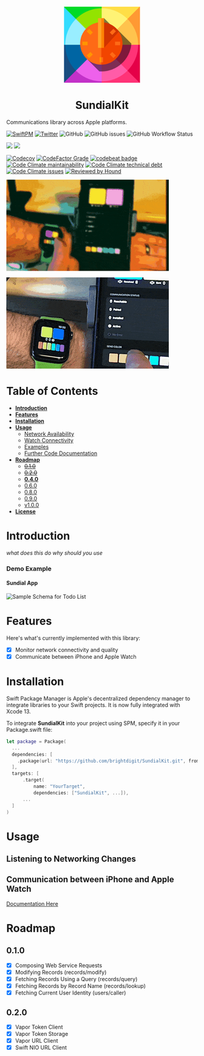 <p align="center">
    <img alt="SundialKit" title="SundialKit" src="Assets/logo.svg" height="200">
</p>
<h1 align="center"> SundialKit </h1>

Communications library across Apple platforms.

[![SwiftPM](https://img.shields.io/badge/SPM-Linux%20%7C%20iOS%20%7C%20macOS%20%7C%20watchOS%20%7C%20tvOS-success?logo=swift)](https://swift.org)
[![Twitter](https://img.shields.io/badge/twitter-@brightdigit-blue.svg?style=flat)](http://twitter.com/brightdigit)
![GitHub](https://img.shields.io/github/license/brightdigit/SundialKit)
![GitHub issues](https://img.shields.io/github/issues/brightdigit/SundialKit)
![GitHub Workflow Status](https://img.shields.io/github/workflow/status/brightdigit/SundialKit/SundialKit?label=actions&logo=github)

[![](https://img.shields.io/endpoint?url=https%3A%2F%2Fswiftpackageindex.com%2Fapi%2Fpackages%2Fbrightdigit%2FSundialKit%2Fbadge%3Ftype%3Dswift-versions)](https://swiftpackageindex.com/brightdigit/SundialKit)
[![](https://img.shields.io/endpoint?url=https%3A%2F%2Fswiftpackageindex.com%2Fapi%2Fpackages%2Fbrightdigit%2FSundialKit%2Fbadge%3Ftype%3Dplatforms)](https://swiftpackageindex.com/brightdigit/SundialKit)


[![Codecov](https://img.shields.io/codecov/c/github/brightdigit/SundialKit)](https://codecov.io/gh/brightdigit/SundialKit)
[![CodeFactor Grade](https://img.shields.io/codefactor/grade/github/brightdigit/SundialKit)](https://www.codefactor.io/repository/github/brightdigit/SundialKit)
[![codebeat badge](https://codebeat.co/badges/c47b7e58-867c-410b-80c5-57e10140ba0f)](https://codebeat.co/projects/github-com-brightdigit-SundialKit-main)
[![Code Climate maintainability](https://img.shields.io/codeclimate/maintainability/brightdigit/SundialKit)](https://codeclimate.com/github/brightdigit/SundialKit)
[![Code Climate technical debt](https://img.shields.io/codeclimate/tech-debt/brightdigit/SundialKit?label=debt)](https://codeclimate.com/github/brightdigit/SundialKit)
[![Code Climate issues](https://img.shields.io/codeclimate/issues/brightdigit/SundialKit)](https://codeclimate.com/github/brightdigit/SundialKit)
[![Reviewed by Hound](https://img.shields.io/badge/Reviewed_by-Hound-8E64B0.svg)](https://houndci.com)


![](Assets/Readme-Sundial.gif)

![](Assets/Reachable-Sundial.gif)



# Table of Contents

   * [**Introduction**](#introduction)
   * [**Features**](#features)
   * [**Installation**](#installation)
   * [**Usage**](#usage)
      * [Network Availability](#fetching-records-using-a-query-recordsquery)
      * [Watch Connectivity](#fetching-records-by-record-name-recordslookup)
      * [Examples](#examples)
      * [Further Code Documentation](#further-code-documentation)
   * [**Roadmap**](#roadmap)
      * [~~0.1.0~~](#010)
      * [~~0.2.0~~](#020)
      * [**0.4.0**](#040)
      * [0.6.0](#060)
      * [0.8.0](#080)
      * [0.9.0](#090)
      * [v1.0.0](#v100)
   * [**License**](#license)

# Introduction

_what does this do_
_why should you use_



### Demo Example

#### Sundial App

![Sample Schema for Todo List](Assets/CloudKitDB-Demo-Schema.jpg)

# Features 

Here's what's currently implemented with this library:

- [x] Monitor network connectivity and quality
- [x] Communicate between iPhone and Apple Watch

# Installation

Swift Package Manager is Apple's decentralized dependency manager to integrate libraries to your Swift projects. It is now fully integrated with Xcode 13.

To integrate **SundialKit** into your project using SPM, specify it in your Package.swift file:

```swift    
let package = Package(
  ...
  dependencies: [
    .package(url: "https://github.com/brightdigit/SundialKit.git", from: "0.2.0")
  ],
  targets: [
      .target(
          name: "YourTarget",
          dependencies: ["SundialKit", ...]),
      ...
  ]
)
```

# Usage 

## Listening to Networking Changes

## Communication between iPhone and Apple Watch

[Documentation Here](/Documentation/Reference/README.md)

# Roadmap

<!-- https://developer.apple.com/library/archive/documentation/DataManagement/Conceptual/CloudKitWebServicesReference/index.html#//apple_ref/doc/uid/TP40015240-CH41-SW1 -->

## 0.1.0

- [x] Composing Web Service Requests
- [x] Modifying Records (records/modify)
- [x] Fetching Records Using a Query (records/query)
- [x] Fetching Records by Record Name (records/lookup)
- [x] Fetching Current User Identity (users/caller)

## 0.2.0 

- [x] Vapor Token Client
- [x] Vapor Token Storage
- [x] Vapor URL Client
- [x] Swift NIO URL Client
